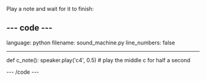 Play a note and wait for it to finish:

--- code ---
---
language: python
filename: sound_machine.py
line_numbers: false

---
def c_note(): 
    speaker.play('c4', 0.5) # play the middle c for half a second

--- /code ---
